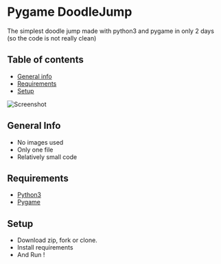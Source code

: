 # Pygame DoodleJump
The simplest doodle jump made with python3 and pygame in only 2 days (so the code is not really clean)

## Table of contents
* [General info](#general-info)
* [Requirements](#requirements)
* [Setup](#setup)

![Screenshot](https://github.com/MykleCode/pygame-doodlejump/blob/main/demo.gif)

## General Info
* No images used
* Only one file
* Relatively small code

## Requirements
* [Python3](https://www.python.org/downloads/)
* [Pygame](https://www.pygame.org/news)

## Setup
* Download zip, fork or clone.
* Install requirements
* And Run !
